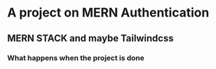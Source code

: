 # A project on MERN Authentication

## MERN STACK and maybe Tailwindcss

### What happens when the project is done